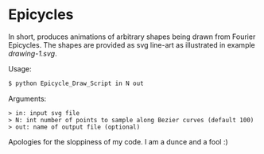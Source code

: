 # Epicycles

In short, produces animations of arbitrary shapes being drawn from Fourier Epicycles.
The shapes are provided as svg line-art as illustrated in example *drawing-1.svg*.

Usage:
```bash
$ python Epicycle_Draw_Script in N out
```
Arguments:
```
> in: input svg file
> N: int number of points to sample along Bezier curves (default 100)
> out: name of output file (optional)
```

Apologies for the sloppiness of my code. I am a dunce and a fool :)
